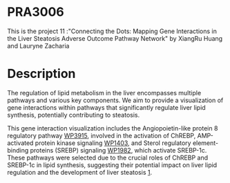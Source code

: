# PRA3006
This is the project 11 :"Connecting the Dots: Mapping Gene Interactions in the Liver Steatosis Adverse Outcome Pathway Network" by XiangRu Huang and Lauryne Zacharia

# Description
The regulation of lipid metabolism in the liver encompasses multiple pathways and various key components. We aim to provide a visualization of gene interactions within pathways that significantly regulate liver lipid synthesis, potentially contributing to steatosis.

This gene interaction visualization includes the Angiopoietin-like protein 8 regulatory pathway [WP3915], involved in the activation of ChREBP, AMP-activated protein kinase signaling [WP1403], and Sterol regulatory element-binding proteins (SREBP) signaling [WP1982], which activate SREBP-1c. These pathways were selected due to the crucial roles of ChREBP and SREBP-1c in lipid synthesis, suggesting their potential impact on liver lipid regulation and the development of liver steatosis [1].

[1]: https://doi.org/10.1016/j.biochi.2004.11.008
[WP3915]: https://www.wikipathways.org/pathways/WP3915.html
[WP1403]: https://www.wikipathways.org/pathways/WP1403.html
[WP1982]: https://www.wikipathways.org/pathways/WP1982.html
